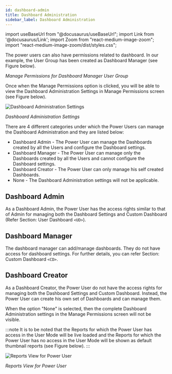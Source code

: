 ```yaml
---
id: dashboard-admin
title: Dashboard Administration
sidebar_label: Dashboard Administration
---
```


import useBaseUrl from "@docusaurus/useBaseUrl";
import Link from '@docusaurus/Link';
import Zoom from "react-medium-image-zoom";
import "react-medium-image-zoom/dist/styles.css";

The power users can also have permissions related to dashboard. In our example, the User Group has been created as Dashboard Manager (see Figure below).

  <div style={{textAlign: 'center'}}>
    <Zoom>
        </Zoom>
  </div>

*Manage Permissions for Dashboard Manager User Group*

Once when the Manage Permissions option is clicked, you will be able to view the Dashboard Administration Settings in Manage Permissions screen (see Figure below).

  <div style={{textAlign: 'center'}}>
    <Zoom>
      <img alt="Dashboard Administration Settings" src={useBaseUrl('doc-images/admin-guide/power-users/pdm2.png')}/>
    </Zoom>
  </div>

*Dashboard Administration Settings*

There are 4 different categories under which the Power Users can manage the Dashboard Administration and they are listed below:

-   Dashboard Admin - The Power User can manage the Dashboards created by all the Users and
    configure the Dashboard settings.
-   Dashboard Manager - The Power User can manage only the Dashboards created by all the Users and cannot configure the Dashboard settings.
-   Dashboard Creator - The Power User can only manage his self created Dashboards.
-   None - The Dashboard Administration settings will not be applicable.

## Dashboard Admin

As a Dashboard Admin, the Power User has the access rights similar to that of Admin for managing both the Dashboard Settings and Custom Dashboard (Refer Section: User Dashboard `<UD>`).

## Dashboard Manager

The dashboard manager can add/manage dashboards. They do not have access for dashboard settings. For further details, you can refer Section: Custom Dashboard `<CD>`.

## Dashboard Creator

As a Dashboard Creator, the Power User do not have the access rights for managing both the Dashboard Settings and Custom Dashboard. Instead, the Power User can create his own set of Dashboards and can manage them.

When the option "None" is selected, then the complete Dashboard Administration settings in the Manage Permissions screen will not be visible.

:::note
It is to be noted that the Reports for which the Power User has access in the User Mode will be live loaded and the Reports for which the Power User has no access in the User Mode will be shown as default thumbnail reports (see Figure below).
:::

  <div style={{textAlign: 'center'}}>
    <Zoom>
      <img alt="Reports View for Power User" src={useBaseUrl('doc-images/admin-guide/power-users/pdm3.png')}/>
    </Zoom>
  </div>

*Reports View for Power User*
